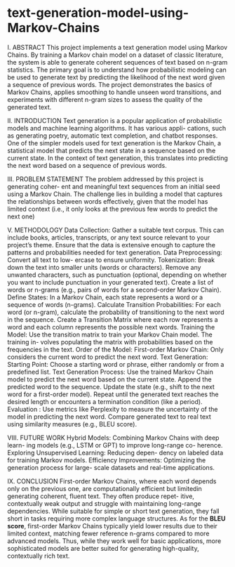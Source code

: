 # text-generation-model-using-Markov-Chains
I. ABSTRACT
This project implements a text generation model using
Markov Chains. By training a Markov chain model on a
dataset of classic literature, the system is able to generate
coherent sequences of text based on n-gram statistics. The
primary goal is to understand how probabilistic modeling can
be used to generate text by predicting the likelihood of the
next word given a sequence of previous words. The project
demonstrates the basics of Markov Chains, applies smoothing
to handle unseen word transitions, and experiments with
different n-gram sizes to assess the quality of the generated
text.

II. INTRODUCTION
Text generation is a popular application of probabilistic
models and machine learning algorithms. It has various appli-
cations, such as generating poetry, automatic text completion,
and chatbot responses. One of the simpler models used for
text generation is the Markov Chain, a statistical model that
predicts the next state in a sequence based on the current state.
In the context of text generation, this translates into predicting
the next word based on a sequence of previous words.

III. PROBLEM STATEMENT
The problem addressed by this project is generating coher-
ent and meaningful text sequences from an initial seed using
a Markov Chain. The challenge lies in building a model that
captures the relationships between words effectively, given that
the model has limited context (i.e., it only looks at the previous
few words to predict the next one)

V. METHODOLOGY
Data Collection: Gather a suitable text corpus. This can
include books, articles, transcripts, or any text source relevant
to your project’s theme. Ensure that the data is extensive
enough to capture the patterns and probabilities needed for
text generation. Data Preprocessing: Convert all text to low-
ercase to ensure uniformity. Tokenization: Break down the
text into smaller units (words or characters). Remove any
unwanted characters, such as punctuation (optional, depending
on whether you want to include punctuation in your generated
text). Create a list of words or n-grams (e.g., pairs of words
for a second-order Markov Chain). Define States: In a Markov
Chain, each state represents a word or a sequence of words
(n-grams). Calculate Transition Probabilities: For each word
(or n-gram), calculate the probability of transitioning to the
next word in the sequence. Create a Transition Matrix where
each row represents a word and each column represents the
possible next words. Training the Model: Use the transition
matrix to train your Markov Chain model. The training in-
volves populating the matrix with probabilities based on the
frequencies in the text. Order of the Model: First-order Markov
Chain: Only considers the current word to predict the next word. 
Text Generation: Starting Point: Choose a starting word
or phrase, either randomly or from a predefined list. Text
Generation Process: Use the trained Markov Chain model to
predict the next word based on the current state. Append
the predicted word to the sequence. Update the state (e.g.,
shift to the next word for a first-order model). Repeat until
the generated text reaches the desired length or encounters a
termination condition (like a period). Evaluation : Use metrics
like Perplexity to measure the uncertainty of the model in
predicting the next word. Compare generated text to real text
using similarity measures (e.g., BLEU score).

VIII. FUTURE WORK
Hybrid Models: Combining Markov Chains with deep learn-
ing models (e.g., LSTM or GPT) to improve long-range co-
herence. Exploring Unsupervised Learning: Reducing depen-
dency on labeled data for training Markov models. Efficiency
Improvements: Optimizing the generation process for large-
scale datasets and real-time applications.

IX. CONCLUSION
First-order Markov Chains, where each word depends only
on the previous one, are computationally efficient but limitedin 
generating coherent, fluent text. They often produce repet-
itive, contextually weak output and struggle with maintaining
long-range dependencies. While suitable for simple or short
text generation, they fall short in tasks requiring more complex
language structures. As for the **BLEU score**, first-order
Markov Chains typically yield lower results due to their
limited context, matching fewer reference n-grams compared
to more advanced models. Thus, while they work well for basic
applications, more sophisticated models are better suited for
generating high-quality, contextually rich text.
